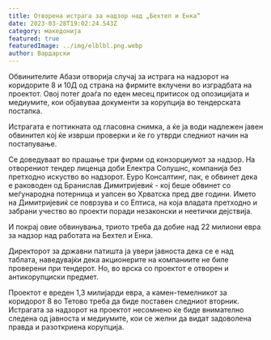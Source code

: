 ```yaml
---
title: Отворена истрага за надзор над „Бехтел и Енка“
date: 2023-03-28T19:02:24.543Z
category: македонија
featured: true
featuredImage: ../img/elblbl.png.webp
author: Вардарски
---
```


Обвинителите Абази отворија случај за истрага на надзорот на коридорите 8 и 10Д од страна на фирмите вклучени во изградбата на проектот. Овој потег доаѓа по еден месец притисок од опозицијата и медиумите, кои објавуваа документи за корупција во тендерската постапка.

Истрагата е поттикната од гласовна снимка, а ќе ја води надлежен јавен обвинител кој ќе изврши проверки и ќе го утврди следниот начин на постапување.

Се доведуваат во прашање три фирми од конзорциумот за надзор. На отворениот тендер лиценца доби Електра Солушнс, компанија без претходно искуство во надзорот. Еуро Консалтинг, пак, е обвинет дека е раководен од Бранислав Димитријевиќ - кој беше обвинет со меѓународна потерница и уапсен во Хрватска пред две години. Името на Димитријевиќ се поврзува и со Ептиса, на која владата претходно и забрани учество во проекти поради незаконски и неетички дејствија.

И покрај овие обвинувања, триото треба да добие над 22 милиони евра за надзор над работата на Бехтел и Енка.

Директорот за државни патишта ја увери јавноста дека се е над таблата, наведувајќи дека акционерите на компаниите не биле проверени при тендерот. Но, во врска со проектот е отворен и антикорупциски предмет.

Проектот е вреден 1,3 милијарди евра, а камен-темелникот за коридорот 8 во Тетово треба да биде поставен следниот вторник. Истрагата за надзорот на проектот несомнено ќе биде внимателно следена од јавноста и медиумите, кои се желни да видат задоволена правда и разоткриена корупција.
